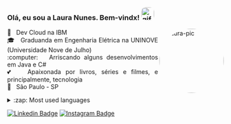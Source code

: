 <h3 align="left"> Olá, eu sou a Laura Nunes. Bem-vindx! 
  <img alt="gif-cat" height="30" style="border-radius:10px;" src="https://webstockreview.net/images/hello-clipart-animation-17.gif"></h3>  
  <img align="right" alt="Laura-pic" height="150" style="border-radius:100px;" src="https://share-cdn.picrew.me/shareImg/org/202202/599056_R8AV3XvY.png">

 <p align="justify"> 🐝  &nbsp; Dev Cloud na IBM
 <br/> 🎓  &nbsp; Graduanda em Engenharia Elétrica na UNINOVE (Universidade Nove de Julho)
 <br/> :computer: &nbsp; Arriscando alguns desenvolvimentos em Java e C#
 <br/> 💕  &nbsp; Apaixonada por livros, séries e filmes, e principalmente, tecnologia
 <br/> 📍  &nbsp; São Paulo - SP </p>


<details>
  <summary>:zap: Most used languages</summary>
  <a href="https://github.com/lauranunest">
  <img src="https://github-readme-stats.vercel.app/api/top-langs/?username=lauranunest&layout=compact&langs_count=7&theme=dracula">
</details>

[![Linkedin Badge](https://img.shields.io/badge/-LinkedIn-blue?style=flat-square&logo=Linkedin&logoColor=white&link=https://www.linkedin.com/in/laura-nunes/)](https://www.linkedin.com/in/laura-nunes/) [![Instagram Badge](https://img.shields.io/badge/-Instagram-violet?style=flat-square&logo=Instagram&logoColor=white&link=https://www.instagram.com/lauranunest/)](http://instagram.com/lauranunest) 



